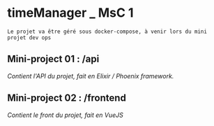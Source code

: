 # timeManager _ MsC 1 
  
`Le projet va être géré sous docker-compose, à venir lors du mini projet dev ops`
  
## Mini-project 01 : /api  
*Contient l'API du projet, fait en Elixir / Phoenix framework.*  
  
## Mini-project 02 : /frontend  
*Contient le front du projet, fait en VueJS*  

  

